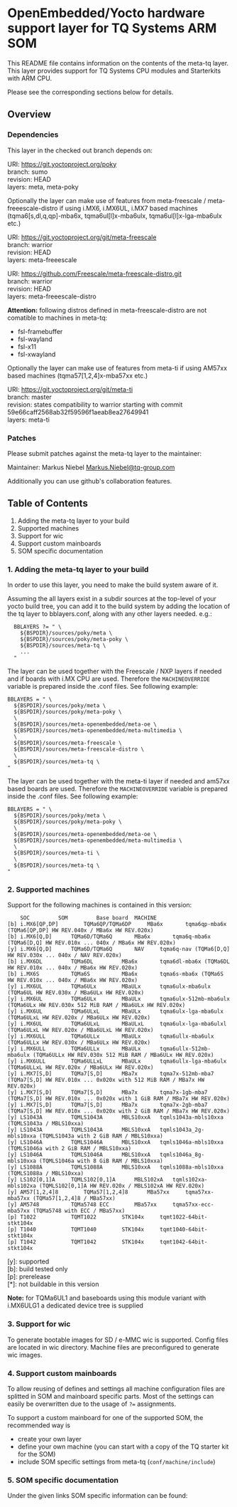 # OpenEmbedded/Yocto hardware support layer for TQ Systems ARM SOM

This README file contains information on the contents of the meta-tq layer.
This layer provides support for TQ Systems CPU modules and Starterkits with
ARM CPU.

Please see the corresponding sections below for details.

## Overview

### Dependencies

This layer in the checked out branch depends on:

URI: https://git.yoctoproject.org/poky  
branch: sumo  
revision: HEAD  
layers: meta, meta-poky  

Optionally the layer can make use of features from meta-freescale /
meta-freeescale-distro if using i.MX6, i.MX6UL, i.MX7 based machines
(tqma6[s,dl,q,qp]-mba6x, tqma6ul[l]x-mba6ulx, tqma6ul[l]x-lga-mba6ulx etc.)

URI: https://git.yoctoproject.org/git/meta-freescale  
branch: warrior  
revision: HEAD  
layers: meta-freeescale  

URI: https://github.com/Freescale/meta-freescale-distro.git  
branch: warrior  
revision: HEAD  
layers: meta-freeescale-distro  

**Attention:** following distros defined in meta-freescale-distro are not comatible
to machines in meta-tq:

- fsl-framebuffer
- fsl-wayland
- fsl-x11
- fsl-xwayland

Optionally the layer can make use of features from meta-ti if using AM57xx
based machines (tqma57[1,2,4]x-mba57xx etc.)

URI: https://git.yoctoproject.org/git/meta-ti  
branch: master  
revision: states compatibility to warrior starting with commit
          59e66caff2568ab32f59596f1aeab8ea27649941  
layers: meta-ti  

### Patches

Please submit patches against the meta-tq layer to the
maintainer:

Maintainer: Markus Niebel <Markus.Niebel@tq-group.com>

Additionally you can use github's collaboration features.

## Table of Contents

1. Adding the meta-tq layer to your build
2. Supported machines
3. Support for wic
4. Support custom mainboards
5. SOM specific documentation

### 1. Adding the meta-tq layer to your build

In order to use this layer, you need to make the build system aware of
it.

Assuming the all layers exist in a subdir sources at the top-level of your
yocto build tree, you can add it to the build system by adding the
location of the tq layer to bblayers.conf, along with any
other layers needed. e.g.:

```
  BBLAYERS ?= " \
    ${BSPDIR}/sources/poky/meta \
    ${BSPDIR}/sources/poky/meta-poky \
    ${BSPDIR}/sources/meta-tq \
    ...
  "
```

The layer can be used together with the Freescale / NXP layers if needed and
if boards with i.MX CPU are used. Therefore the `MACHINEOVERRIDE` variable is
prepared inside the <modulename>.conf files. See following example:

```
BBLAYERS = " \
  ${BSPDIR}/sources/poky/meta \
  ${BSPDIR}/sources/poky/meta-poky \
  \
  ${BSPDIR}/sources/meta-openembedded/meta-oe \
  ${BSPDIR}/sources/meta-openembedded/meta-multimedia \
  \
  ${BSPDIR}/sources/meta-freescale \
  ${BSPDIR}/sources/meta-freescale-distro \
  \
  ${BSPDIR}/sources/meta-tq \
"
```

The layer can be used together with the meta-ti layer if needed and am57xx based
boards are used. Therefore the `MACHINEOVERRIDE` variable is prepared inside the
<modulename>.conf files. See following example:

```
BBLAYERS = " \
  ${BSPDIR}/sources/poky/meta \
  ${BSPDIR}/sources/poky/meta-poky \
  \
  ${BSPDIR}/sources/meta-openembedded/meta-oe \
  ${BSPDIR}/sources/meta-openembedded/meta-multimedia \
  \
  ${BSPDIR}/sources/meta-ti \
  \
  ${BSPDIR}/sources/meta-tq \
"
```

### 2. Supported machines

Support for the following machines is contained in this version:

```
	SOC			SOM			Base board	MACHINE
[b]	i.MX6[QP,DP]		TQMa6QP/TQMa6DP		MBa6x		tqma6qp-mba6x (TQMa6[QP,DP] HW REV.040x / MBa6x HW REV.020x)
[b]	i.MX6[Q,D]		TQMa6D/TQMa6Q		MBa6x		tqma6q-mba6x (TQMa6[D,Q] HW REV.010x ... 040x / MBa6x HW REV.020x)
[y]	i.MX6[Q,D]		TQMa6D/TQMa6Q		NAV		tqma6q-nav (TQMa6[D,Q] HW REV.030x ... 040x / NAV REV.020x)
[b]	i.MX6DL			TQMa6DL			MBa6x		tqma6dl-mba6x (TQMa6DL HW REV.010x ... 040x / MBa6x HW REV.020x)
[b]	i.MX6S			TQMa6S			MBa6x		tqma6s-mba6x (TQMa6S HW REV.010x ... 040x / MBa6x HW REV.020x)
[y]	i.MX6UL			TQMa6ULx		MBaULx		tqma6ulx-mba6ulx (TQMa6UL HW REV.030x / MBa6ULx HW REV.020x)
[y]	i.MX6UL			TQMa6ULx		MBaULx		tqma6ulx-512mb-mba6ulx (TQMa6ULx HW REV.030x 512 MiB RAM / MBa6ULx HW REV.020x)
[y]	i.MX6UL			TQMa6ULxL		MBaULx		tqma6ulx-lga-mba6ulx (TQMa6ULxL HW REV.020x / MBa6ULx HW REV.020x)
[y]	i.MX6UL			TQMa6ULxL		MBaULxL		tqma6ulx-lga-mba6ulxl (TQMa6ULxL HW REV.020x / MBa6ULxL HW REV.020x)
[y]	i.MX6ULL		TQMa6ULLx		MBaULx		tqma6ullx-mba6ulx (TQMa6ULLx HW REV.030x / MBa6ULx HW REV.020x)
[y]	i.MX6ULL		TQMa6ULLx		MBaULx		tqma6ullx-512mb-mba6ulx (TQMa6ULLx HW REV.030x 512 MiB RAM / MBa6ULx HW REV.020x)
[y]	i.MX6ULL		TQMa6ULLxL		MBaULx		tqma6ullx-lga-mba6ulx (TQMa6ULLxL HW REV.020x / MBa6ULx HW REV.020x)
[y]	i.MX7[S,D]		TQMa7[S,D]		MBa7x		tqma7x-512mb-mba7 (TQMa7[S,D] HW REV.010x ... 0x020x with 512 MiB RAM / MBa7x HW REV.020x)
[y]	i.MX7[S,D]		TQMa7[S,D]		MBa7x		tqma7x-1gb-mba7 (TQMa7[S,D] HW REV.010x ... 0x020x with 1 GiB RAM / MBa7x HW REV.020x)
[y]	i.MX7[S,D]		TQMa7[S,D]		MBa7x		tqma7x-2gb-mba7 (TQMa7[S,D] HW REV.010x ... 0x020x with 2 GiB RAM / MBa7x HW REV.020x)
[y]	LS1043A			TQMLS1043A		MBLS10xxA	tqmls1043a-mbls10xxa (TQMLS1043a / MBLS10xxa)
[y]	LS1043A			TQMLS1043A		MBLS10xxA	tqmls1043a_2g-mbls10xxa (TQMLS1043a with 2 GiB RAM / MBLS10xxa)
[y]	LS1046A			TQMLS1046A		MBLS10xxA	tqmls1046a-mbls10xxa (TQMLS1046a with 2 GiB RAM / MBLS10xxa)
[y]	LS1046A			TQMLS1046A		MBLS10xxA	tqmls1046a_8g-mbls10xxa (TQMLS1046a with 8 GiB RAM / MBLS10xxa)
[y]	LS1088A			TQMLS1088A		MBLS10xxA	tqmls1088a-mbls10xxa (TQMLS1088a / MBLS10xxa)
[y]	LS102[0,1]A		TQMLS102[0,1]A		MBLS102xA	tqmls102xa-mbls102xa (TQMLS102[0,1]A HW REV.020x / MBLS102xA HW REV.020x)
[y]	AM57[1,2,4]8		TQMa57[1,2,4]8		MBa57xx		tqma57xx-mba57xx (TQMa57[1,2,4]8 / MBa57xx)
[y]	AM5748			TQMa5748 ECC		MBa57xx		tqma57xx-ecc-mba57xx (TQMa5748 with ECC / MBa57xx)
[p]	T1022			TQMT1022		STK104x		tqmt1022-64bit-stkt104x
[p]	T1040			TQMT1040		STK104x		tqmt1040-64bit-stkt104x
[p]	T1042			TQMT1042		STK104x		tqmt1042-64bit-stkt104x
```

\[y\]: supported  
\[b\]: build tested only  
\[p\]: prerelease  
\[\*\]: not buildable in this version  

**Note:** for TQMa6UL1 and baseboards using this module variant with i.MX6ULG1
          a dedicated device tree is supplied

### 3. Support for wic

To generate bootable images for SD / e-MMC wic is supported. Config files are
located in wic directory. Machine files are preconfigured to generate wic images.

### 4. Support custom mainboards

To allow reusing of defines and settings all machine configuration files are
splitted in SOM and mainboard specific parts. Most of the settings can easily
be overwritten due to the usage of `?=` assignments.

To support a custom mainboard for one of the supported SOM, the recommended way
is

* create your own layer
* define your own machine (you can start with a copy of the TQ starter kit for
  the SOM)
* include SOM specific settings from meta-tq (`conf/machine/include`)

### 5. SOM specific documentation

Under the given links SOM specific information can be found:

